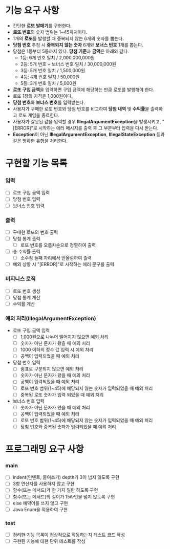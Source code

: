 # 기능 요구 사항
- 간단한 **로또 발매기**를 구현한다.
- **로또 번호**의 숫자 범위는 1~45까지이다.
- 1개의 **로또**를 발행할 때 중복되지 않는 6개의 숫자를 뽑는다.
- **당첨 번호** 추첨 시 **중복되지 않는 숫자** 6개와 **보너스 번호** 1개를 뽑는다.
- 당첨은 1등부터 5등까지 있다. **당첨 기준**과 **금액**은 아래와 같다.
  - 1등: 6개 번호 일치 / 2,000,000,000원
  - 2등: 5개 번호 + 보너스 번호 일치 / 30,000,000원
  - 3등: 5개 번호 일치 / 1,500,000원
  - 4등: 4개 번호 일치 / 50,000원
  - 5등: 3개 번호 일치 / 5,000원
- **로또 구입 금액**을 입력하면 구입 금액에 해당하는 만큼 로또를 발행해야 한다.
- 로또 1장의 가격은 1,000원이다.
- **당첨 번호**와 **보너스 번호**를 입력받는다.
- 사용자가 구매한 로또 번호와 당첨 번호를 비교하여 **당첨 내역** 및 **수익률**을 출력하고 로또 게임을 종료한다.
- 사용자가 잘못된 값을 입력할 경우 **IllegalArgumentException**을 발생시키고, "[ERROR]"로 시작하는 에러 메시지를 출력 후 그 부분부터 입력을 다시 받는다.
- **Exception**이 아닌 **IllegalArgumentException**, **IllegalStateException** 등과 같은 명확한 유형을 처리한다.

# 구현할 기능 목록
### 입력
- [ ] 로또 구입 금액 입력
- [ ] 당첨 번호 입력
- [ ] 보너스 번호 입력

### 출력
- [ ] 구매한 로또의 번호 출력
- [ ] 당첨 통계 출력
  - [ ] 로또 번호를 오름차순으로 정렬하여 출력 
- [ ] 총 수익률 출력
  - [ ] 소수점 둘째 자리에서 반올림하여 출력 
- [ ] 예외 상황 시 "[ERROR]"로 시작하는 에러 문구를 출력

### 비지니스 로직
- [ ] 로또 번호 생성
- [ ] 당첨 통계 계산
- [ ] 수익률 계산

### 예외 처리(IllegalArgumentException)
- 로또 구입 금액 입력
  - [ ] 1,000원으로 나누어 떨어지지 않으면 예외 처리
  - [ ] 숫자가 아닌 문자가 왔을 때 예외 처리
  - [ ] 1000 이하의 정수 값 입력 시 예외 처리
  - [ ] 공백이 입력되었을 때 예외 처리
- 당첨 번호 입력
  - [ ] 쉼표로 구분되지 않으면 예외 처리
  - [ ] 숫자가 아닌 문자가 왔을 때 예외 처리
  - [ ] 공백이 입력되었을 때 예외 처리
  - [ ] 로또 번호 범위(1~45)에 해당되지 않는 숫자가 입력되었을 때 예외 처리
  - [ ] 중복된 로또 숫자가 입력 되었을 때 예외 처리
- 보너스 번호 입력
  - [ ] 숫자가 아닌 문자가 왔을 때 예외 처리
  - [ ] 공백이 입력되었을 때 예외 처리
  - [ ] 로또 번호 범위(1~45)에 해당되지 않는 숫자가 입력되었을 때 예외 처리
  - [ ] 당첨 번호와 중복된 숫자가 입력되었을 때 예외 처리 

# 프로그래밍 요구 사항
### main
- [ ] indent(인덴트, 들여쓰기) depth가 3이 넘지 않도록 구현
- [ ] 3항 연산자를 사용하지 않고 구현
- [ ] 함수(또는 메서드)가 한 가지 일만 하도록 구현
- [ ] 함수(또는 메서드)의 길이가 15라인을 넘지 않도록 구현
- [ ] else 예약어를 쓰지 않고 구현
- [ ] Java Enum을 적용하여 구현

### test
- [ ] 정리한 기능 목록이 정상적으로 작동하는지 테스트 코드 작성
- [ ] 구현된 기능에 대한 단위 테스트를 작성